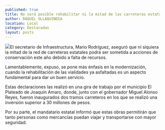 ```yaml
---
published: true
title: No será posible rehabilitar ni la mitad de las carreteras estatales durante 2013
author: RAQUEL OLLAQUINDIA
location: Local
category: Destacadas
layout: posts
---
```


![](http://i.imgur.com/5xuD4GIm.jpg)El secretario de Infraestructura, Mario Rodríguez, aseguró que ni siquiera la mitad de la red de carreteras estatales podrá ser sometida a acciones de conservación este año debido a falta de recursos.

Lamentablemente, expuso, se pone más énfasis en la modernización, cuando la rehabilitación de las vialidades ya asfaltadas es un aspecto fundamental para dar un buen servicio.

Estas declaraciones las realizó en una gira de trabajo por el municipio El Plateado de Joaquín Amaro, donde, junto con el gobernador Miguel Alonso Reyes, fueron inaugurados dos tramos carreteros en los que se realizó una inversión superior a 30 millones de pesos.

Por su parte, el mandatario estatal informó que estas obras permitirán que tanto personas como mercancías puedan viajar y transportarse con mayor seguridad.
